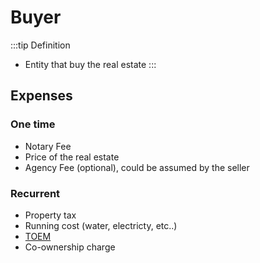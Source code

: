 # Buyer

:::tip Definition
- Entity that buy the real estate
:::

## Expenses

### One time

- Notary Fee
- Price of the real estate
- Agency Fee (optional), could be assumed by the seller

### Recurrent

- Property tax
- Running cost (water, electricty, etc..)
- [TOEM](/concepts/taxes.html#toem-taxe-d-enlevement-des-ordures-menageres)
- Co-ownership charge